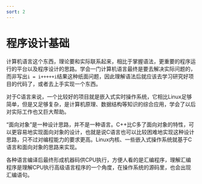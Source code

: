 ```yaml
---
sort: 2
---
```

# 程序设计基础

计算机语言这个东西，理论要和实际联系起来，相比于掌握语法，更重要的程序运行的平台以及程序设计的思路。学会一门计算机语言最终是要去解决实际问题的，而非写出`i = i+++++i`结果这种纸面问题，因此理解语法后就应该去学习研究好项目的代码了，或者去上手实现一个东西。

对于C语言来说，一个比较好的项目就是嵌入式实时操作系统，它相比Linux足够简单，但是又足够复杂，是计算机原理、数据结构等知识的综合应用，学会了以后对实际工作也又巨大帮助。

“面向对象”是一种设计思路，并不是一种语言。C++比C多了面向对象的特性，可以更容易地实现面向对象的设计，也就是说C语言也可以比较困难地实现这种设计思路，只不过对编程能力的要求更高。Linux内核、一些嵌入式操作系统就基于C语言和面向对象的思路来实现。

各种语言编译后最终形成机器码供CPU执行，方便人看的是汇编程序，理解汇编程序是理解CPU执行高级语言程序的一个角度，在操作系统的源码里，也会出现汇编语句。



